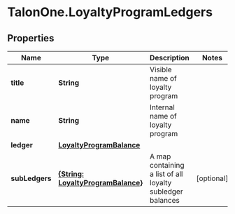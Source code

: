# TalonOne.LoyaltyProgramLedgers

## Properties

Name | Type | Description | Notes
------------ | ------------- | ------------- | -------------
**title** | **String** | Visible name of loyalty program | 
**name** | **String** | Internal name of loyalty program | 
**ledger** | [**LoyaltyProgramBalance**](LoyaltyProgramBalance.md) |  | 
**subLedgers** | [**{String: LoyaltyProgramBalance}**](LoyaltyProgramBalance.md) | A map containing a list of all loyalty subledger balances | [optional] 


